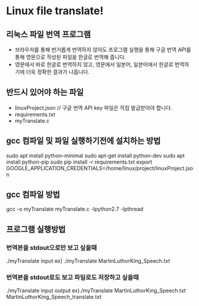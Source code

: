 # Linux file translate!

## 리눅스 파일 번역 프로그램
- 브라우저를 통해 번거롭게 번역하지 않아도 프로그램 실행을 통해 구글 번역 API를 통해 영문으로 작성된 파일을 한글로 번역해 줍니다.
- 영문에서 바로 한글로 번역하지 않고, 영문에서 일본어, 일본어에서 한글로 번역하기에 더욱 정확한 결과가 나옵니다.

## 반드시 있어야 하는 파일
- linuxProject.json // 구글 번역 API key 파일은 직접 발급받아야 합니다.
- requirements.txt
- myTranslate.c


## gcc 컴파일 및 파일 실행하기전에 설치하는 방법
sudo apt install python-minimal
sudo apt-get install python-dev
sudo apt install python-pip
sudo pip install -r requirements.txt
export GOOGLE_APPLICATION_CREDENTIALS=/home/linux/project/linuxProject.json

## gcc 컴파일 방법
gcc -o myTranslate myTranslate.c -lpython2.7 -lpthread

## 프로그램 실행방법
### 번역본을 stdout으로만 보고 싶을때
./myTranslate input
ex) ./myTranslate MartinLuthorKing_Speech.txt

### 번역본을 stdout로도 보고 파일로도 저장하고 싶을때
./myTranslate input output
ex)./myTranslate MartinLuthorKing_Speech.txt MartinLuthorKing_Speech_translate.txt
